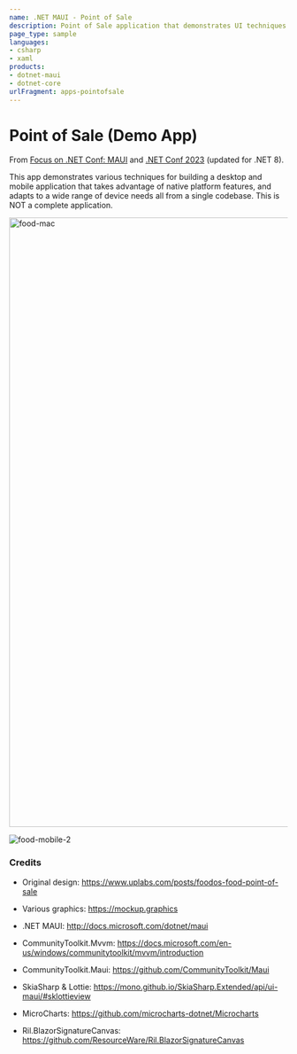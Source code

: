 ```yaml
---
name: .NET MAUI - Point of Sale
description: Point of Sale application that demonstrates UI techniques for customizing a sidebar menu, tab bars, radio buttons, and more. The project features a desktop/tablet UI and a mobile UI.
page_type: sample
languages:
- csharp
- xaml
products:
- dotnet-maui
- dotnet-core
urlFragment: apps-pointofsale
---
```


# Point of Sale (Demo App)

From [Focus on .NET Conf: MAUI](https://focus.dotnetconf.net) and [.NET Conf 2023](https://www.youtube.com/watch?v=4saU9BNY6l4) (updated for .NET 8).

This app demonstrates various techniques for building a desktop and mobile application that takes advantage of native platform features, and adapts to a wide range of device needs all from a single codebase. This is NOT a complete application.

<img width="1100" alt="food-mac" src="https://user-images.githubusercontent.com/41873/183739194-0e19cb9c-71aa-490b-9e80-25ea1dc40ce0.png">

![food-mobile-2](https://user-images.githubusercontent.com/41873/183740348-7f55d10d-8f79-4ee0-a71e-64b317cbd64f.png)

### Credits

* Original design: https://www.uplabs.com/posts/foodos-food-point-of-sale
* Various graphics: https://mockup.graphics

* .NET MAUI: http://docs.microsoft.com/dotnet/maui
* CommunityToolkit.Mvvm: https://docs.microsoft.com/en-us/windows/communitytoolkit/mvvm/introduction
* CommunityToolkit.Maui: https://github.com/CommunityToolkit/Maui
* SkiaSharp & Lottie: https://mono.github.io/SkiaSharp.Extended/api/ui-maui/#sklottieview
* MicroCharts: https://github.com/microcharts-dotnet/Microcharts
* Ril.BlazorSignatureCanvas: https://github.com/ResourceWare/Ril.BlazorSignatureCanvas
